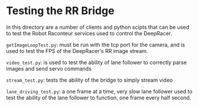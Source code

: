 # Testing the RR Bridge
In this directory are a number of clients and python scipts that can be used to test the Robot Raconteur services used to control the DeepRacer.

`getImageLoopTest.py`: must be run with the tcp port for the camera, and is used to test the FPS of the DeepRacer's RR image stream.

`video_test.py`: is used to test the ability of lane follower to correctly parse images and send servo commands

`stream_test.py`: tests the ability of the bridge to simply stream video

`lane_driving_test.py`: a one frame at a time, very slow lane follower used to test the ability of the lane follower to function, one frame every half second.

